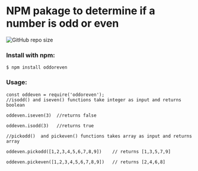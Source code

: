 # NPM pakage to determine if a number is odd or even
![GitHub repo size](https://img.shields.io/github/repo-size/kaushikappani/oddoreven)
### Install with npm:
```
$ npm install oddoreven
```


### Usage:
```
const oddeven = require('oddoreven');
//isodd() and iseven() functions take integer as input and returns boolean

oddeven.iseven(3)  //returns false     

oddeven.isodd(3)   //returns true
```
```
//pickodd()  and pickeven() functions takes array as input and returns array

oddeven.pickodd([1,2,3,4,5,6,7,8,9])    // returns [1,3,5,7,9]

oddeven.pickeven([1,2,3,4,5,6,7,8,9])   // returns [2,4,6,8]

```
